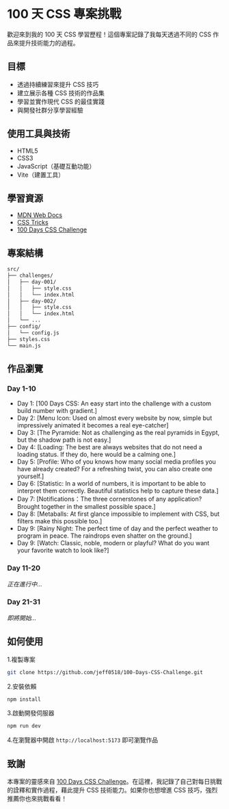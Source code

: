 # 100 天 CSS 專案挑戰

歡迎來到我的 100 天 CSS 學習歷程！這個專案記錄了我每天透過不同的 CSS 作品來提升技術能力的過程。

## 目標

* 透過持續練習來提升 CSS 技巧
* 建立展示各種 CSS 技術的作品集
* 學習並實作現代 CSS 的最佳實踐
* 與開發社群分享學習經驗

## 使用工具與技術

* HTML5
* CSS3
* JavaScript（基礎互動功能）
* Vite（建置工具）

## 學習資源

* [MDN Web Docs](https://developer.mozilla.org/zh-TW/)
* [CSS Tricks](https://css-tricks.com/)
* [100 Days CSS Challenge](https://100dayscss.com/)

## 專案結構

```bash
src/
├── challenges/
│   ├── day-001/     
│   │   ├── style.css  
│   │   └── index.html
│   ├── day-002/
│   │   ├── style.css
│   │   └── index.html
│   └── ...
├── config/
│   └── config.js
├── styles.css            
└── main.js
```

## 作品瀏覽

### Day 1-10

* Day 1: [100 Days CSS: An easy start into the challenge with a custom build number with gradient.]
* Day 2: [Menu Icon: Used on almost every website by now, simple but impressively animated it becomes a real eye-catcher]
* Day 3: [The Pyramide: Not as challenging as the real pyramids in Egypt, but the shadow path is not easy.]
* Day 4: [Loading: The best are always websites that do not need a loading status. If they do, here would be a calming one.]
* Day 5: [Profile: Who of you knows how many social media profiles you have already created? For a refreshing twist, you can also create one yourself.]
* Day 6: [Statistic: In a world of numbers, it is important to be able to interpret them correctly. Beautiful statistics help to capture these data.]
* Day 7: [Notifications：The three cornerstones of any application? Brought together in the smallest possible space.]
* Day 8: [Metaballs: At first glance impossible to implement with CSS, but filters make this possible too.]
* Day 9: [Rainy Night: The perfect time of day and the perfect weather to program in peace. The raindrops even shatter on the ground.]
* Day 9: [Watch: Classic, noble, modern or playful? What do you want your favorite watch to look like?]

### Day 11-20

*正在進行中...*

### Day 21-31

*即將開始...*

## 如何使用

1.複製專案

```bash
git clone https://github.com/jeff0518/100-Days-CSS-Challenge.git
```

2.安裝依賴

```bash
npm install
```

3.啟動開發伺服器

```bash
npm run dev
```

4.在瀏覽器中開啟 `http://localhost:5173` 即可瀏覽作品

## 致謝

本專案的靈感來自 [100 Days CSS Challenge](https://100dayscss.com/)。在這裡，我記錄了自己對每日挑戰的詮釋和實作過程，藉此提升 CSS 技術能力。如果你也想增進 CSS 技巧，強烈推薦你也來挑戰看看！
